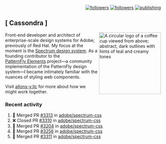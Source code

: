 <p align="right"><a rel="me" href="https://front-end.social/@castastrophe">
    <img alt="followers" title="Follow me on Mastodon" src="https://img.shields.io/mastodon/follow/109297102751309835?domain=https%3A%2F%2Ffront-end.social&label=Follow&logo=mastodon&logoColor=white&style=for-the-badge&labelColor=008080&color=006969"/></a>
  <a href="https://codepen.io/castastrophe/">
    <img alt="followers" title="Follow me on CodePen" src="https://img.shields.io/badge/23-1?color=640464&labelColor=7c007c&style=for-the-badge&logo=codepen&label=Follow"/></a>
<a href="https://castastrophe.medium.com/">
    <img alt="publishing" title="View articles on Medium" src="https://img.shields.io/badge/107-1?color=666&labelColor=444&label=subscribe&logo=medium&logoColor=white&style=for-the-badge"/></a>
</p>

## [&nbsp;Cassondra&nbsp;]

<img align="right" src="https://github-production-user-asset-6210df.s3.amazonaws.com/1840295/253016758-ba468774-1cd3-42c2-8f43-947b5eeb5edf.png" height="200" alt="A circular logo of a coffee cup viewed from above; abstract, dark outlines with hints of teal and creamy tones">

Front-end developer and architect of enterprise-scale design systems for Adobe; previously of Red Hat. My focus at the moment is the [Spectrum design system](https://github.com/adobe/spectrum-css). As a founding contributor to the [PatternFly&nbsp;Elements](https://github.com/patternfly/patternfly-elements) project&mdash;a community implementation of the PatternFly design system&mdash;I became intimately familiar with the nuances of styling web components.

Visit [allons-y.llc](http://allons-y.llc/) for more about how we might work together.

### Recent activity

<!--START_SECTION:activity-->
1. 🎉 Merged PR [#3313](https://github.com/adobe/spectrum-css/pull/3313) in [adobe/spectrum-css](https://github.com/adobe/spectrum-css)
2. ❌ Closed PR [#3310](https://github.com/adobe/spectrum-css/pull/3310) in [adobe/spectrum-css](https://github.com/adobe/spectrum-css)
3. 🎉 Merged PR [#3204](https://github.com/adobe/spectrum-css/pull/3204) in [adobe/spectrum-css](https://github.com/adobe/spectrum-css)
4. 🎉 Merged PR [#3256](https://github.com/adobe/spectrum-css/pull/3256) in [adobe/spectrum-css](https://github.com/adobe/spectrum-css)
5. 🎉 Merged PR [#3311](https://github.com/adobe/spectrum-css/pull/3311) in [adobe/spectrum-css](https://github.com/adobe/spectrum-css)
<!--END_SECTION:activity-->
